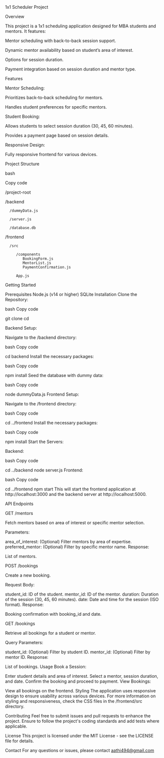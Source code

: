 1x1 Scheduler Project

Overview

This project is a 1x1 scheduling application designed for MBA students and mentors. It features:

Mentor scheduling with back-to-back session support.

Dynamic mentor availability based on student’s area of interest.

Options for session duration.

Payment integration based on session duration and mentor type.

Features

Mentor Scheduling:

Prioritizes back-to-back scheduling for mentors.

Handles student preferences for specific mentors.

Student Booking:

Allows students to select session duration (30, 45, 60 minutes).

Provides a payment page based on session details.

Responsive Design:

Fully responsive frontend for various devices.

Project Structure

bash

Copy code

/project-root

   /backend
   
      /dummyData.js
      
      /server.js
      
      /database.db
   
   /frontend
   
      /src
      
         /components
            BookingForm.js
            MentorList.js
            PaymentConfirmation.js
         
         App.js

Getting Started

Prerequisites
Node.js (v14 or higher)
SQLite
Installation
Clone the Repository:

bash
Copy code

git clone <repository-url>
cd <project-directory>

Backend Setup:

Navigate to the /backend directory:

bash
Copy code

cd backend
Install the necessary packages:

bash
Copy code

npm install
Seed the database with dummy data:

bash
Copy code

node dummyData.js
Frontend Setup:

Navigate to the /frontend directory:

bash
Copy code

cd ../frontend
Install the necessary packages:

bash
Copy code

npm install
Start the Servers:

Backend:

bash
Copy code

cd ../backend
node server.js
Frontend:

bash
Copy code

cd ../frontend
npm start
This will start the frontend application at http://localhost:3000 and the backend server at http://localhost:5000.

API Endpoints

GET /mentors

Fetch mentors based on area of interest or specific mentor selection.

Parameters:

area_of_interest: (Optional) Filter mentors by area of expertise.
preferred_mentor: (Optional) Filter by specific mentor name.
Response:

List of mentors.

POST /bookings

Create a new booking.

Request Body:

student_id: ID of the student.
mentor_id: ID of the mentor.
duration: Duration of the session (30, 45, 60 minutes).
date: Date and time for the session (ISO format).
Response:

Booking confirmation with booking_id and date.

GET /bookings

Retrieve all bookings for a student or mentor.

Query Parameters:

student_id: (Optional) Filter by student ID.
mentor_id: (Optional) Filter by mentor ID.
Response:

List of bookings.
Usage
Book a Session:

Enter student details and area of interest.
Select a mentor, session duration, and date.
Confirm the booking and proceed to payment.
View Bookings:

View all bookings on the frontend.
Styling
The application uses responsive design to ensure usability across various devices. For more information on styling and responsiveness, check the CSS files in the /frontend/src directory.

Contributing
Feel free to submit issues and pull requests to enhance the project. Ensure to follow the project's coding standards and add tests where applicable.

License
This project is licensed under the MIT License - see the LICENSE file for details.

Contact
For any questions or issues, please contact aathi494@gmail.com
